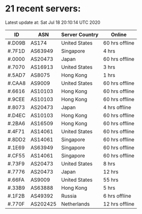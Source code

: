 # 21 recent servers:

Latest update at: Sat Jul 18 20:10:14 UTC 2020

| ID | ASN | Server Country | Online |
| -- | --- | -------------- | ------ |
| #.D09B | AS174 | United States | 60 hrs offline |
| #.7F1D | AS63949 | Singapore | 4 hrs |
| #.0000 | AS20473 | Japan | 60 hrs offline |
| #.7070 | AS16913 | United States | 3 hrs |
| #.5AD7 | AS8075 | Hong Kong | 1 hrs |
| #.CAA8 | AS9009 | United States | 60 hrs offline |
| #.6616 | AS10103 | Hong Kong | 60 hrs offline |
| #.9CEE | AS10103 | Hong Kong | 60 hrs offline |
| #.8073 | AS20473 | Japan | 4 hrs offline |
| #.D4EC | AS10103 | Hong Kong | 60 hrs offline |
| #.2BA6 | AS16509 | Hong Kong | 60 hrs offline |
| #.4F71 | AS14061 | United States | 60 hrs offline |
| #.8DD2 | AS14061 | Singapore | 60 hrs offline |
| #.1E69 | AS63949 | Singapore | 60 hrs offline |
| #.CF55 | AS14061 | Singapore | 60 hrs offline |
| #.73F9 | AS20473 | United States | 8 hrs |
| #.7776 | AS20473 | Japan | 12 hrs |
| #.66FA | AS9009 | United States | 55 hrs |
| #.33B9 | AS63888 | Hong Kong | 5 hrs |
| #.1F2B | AS49392 | Russia | 6 hrs offline |
| #.770F | AS202425 | Netherlands | 12 hrs offline |

